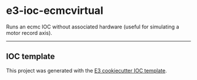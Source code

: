 # e3-ioc-ecmcvirtual

Runs an ecmc IOC without associated hardware (useful for simulating a motor record axis).

---

## IOC template

This project was generated with the [E3 cookiecutter IOC template](https://gitlab.esss.lu.se/ics-cookiecutter/cookiecutter-e3-ioc).
